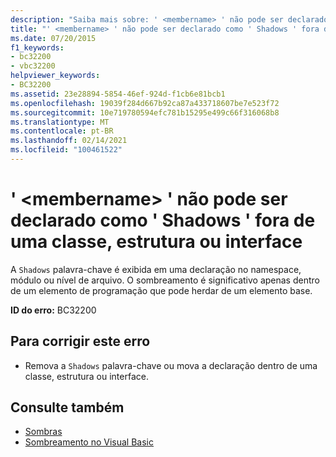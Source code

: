 ```yaml
---
description: "Saiba mais sobre: ' <membername> ' não pode ser declarado como ' Shadows ' fora de uma classe, estrutura ou interface"
title: "' <membername> ' não pode ser declarado como ' Shadows ' fora de uma classe, estrutura ou interface"
ms.date: 07/20/2015
f1_keywords:
- bc32200
- vbc32200
helpviewer_keywords:
- BC32200
ms.assetid: 23e28894-5854-46ef-924d-f1cb6e81bcb1
ms.openlocfilehash: 19039f284d667b92ca87a433718607be7e523f72
ms.sourcegitcommit: 10e719780594efc781b15295e499c66f316068b8
ms.translationtype: MT
ms.contentlocale: pt-BR
ms.lasthandoff: 02/14/2021
ms.locfileid: "100461522"
---
```

# <a name="membername-cannot-be-declared-shadows-outside-of-a-class-structure-or-interface"></a>' \<membername> ' não pode ser declarado como ' Shadows ' fora de uma classe, estrutura ou interface

A `Shadows` palavra-chave é exibida em uma declaração no namespace, módulo ou nível de arquivo. O sombreamento é significativo apenas dentro de um elemento de programação que pode herdar de um elemento base.  
  
 **ID do erro:** BC32200  
  
## <a name="to-correct-this-error"></a>Para corrigir este erro  
  
- Remova a `Shadows` palavra-chave ou mova a declaração dentro de uma classe, estrutura ou interface.  
  
## <a name="see-also"></a>Consulte também

- [Sombras](../language-reference/modifiers/shadows.md)
- [Sombreamento no Visual Basic](../programming-guide/language-features/declared-elements/shadowing.md)

